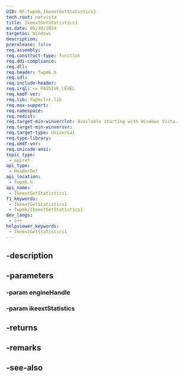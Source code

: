 ```yaml
---
UID: NF:fwpmk.IkeextGetStatistics1
tech.root: netvista
title: IkeextGetStatistics1
ms.date: 05/30/2024
targetos: Windows
description: 
prerelease: false
req.assembly: 
req.construct-type: function
req.ddi-compliance: 
req.dll: 
req.header: fwpmk.h
req.idl: 
req.include-header: 
req.irql: <= PASSIVE_LEVEL
req.kmdf-ver: 
req.lib: fwpkclnt.lib
req.max-support: 
req.namespace: 
req.redist: 
req.target-min-winverclnt: Available starting with Windows Vista.
req.target-min-winversvr: 
req.target-type: Universal
req.type-library: 
req.umdf-ver: 
req.unicode-ansi: 
topic_type:
 - apiref
api_type:
 - HeaderDef
api_location:
 - fwpmk.h
api_name:
 - IkeextGetStatistics1
f1_keywords:
 - IkeextGetStatistics1
 - fwpmk/IkeextGetStatistics1
dev_langs:
 - c++
helpviewer_keywords:
 - IkeextGetStatistics1
---
```


## -description

## -parameters

### -param engineHandle

### -param ikeextStatistics

## -returns

## -remarks

## -see-also

